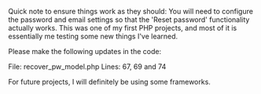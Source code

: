 Quick note to ensure things work as they should: You will need to configure the password and email settings so that the 'Reset password' functionality actually works.
This was one of my first PHP projects, and most of it is essentially me testing some new things I've learned.

Please make the following updates in the code:

File: recover_pw_model.php
Lines: 67, 69 and 74

For future projects, I will definitely be using some frameworks.
